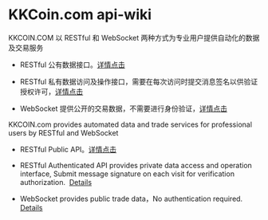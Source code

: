 # KKCoin.com api-wiki

KKCOIN.COM 以 RESTful 和 WebSocket 两种方式为专业用户提供自动化的数据及交易服务

- RESTful 公有数据接口。[详情点击](https://github.com/KKCoinEx/api-wiki/wiki/RESTful-Public-API)

- RESTful 私有数据访问及操作接口，需要在每次访问时提交消息签名以供验证授权许可，[详情点击](https://github.com/KKCoinEx/api-wiki/wiki/RESTful--API)

- WebSocket 提供公开的交易数据，不需要进行身份验证，[详情点击](https://github.com/KKCoinEx/api-wiki/wiki/WebSocket-API)

KKCOIN.com provides automated data and trade services for professional users by RESTful and WebSocket

- RESTful Public API。[详情点击](https://github.com/KKCoinEx/api-wiki/wiki/RESTful-Public-API)

- RESTful Authenticated API provides private data access and operation interface, Submit message signature on each visit for verification authorization.  [Details](https://github.com/KKCoinEx/api-wiki/wiki/RESTful--API-EN)

- WebSocket provides public trade data，No authentication required. [Details](https://github.com/KKCoinEx/api-wiki/wiki/WebSocket-API)
